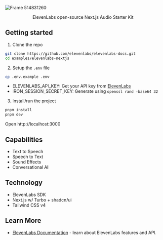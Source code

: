 ![Frame 514831260](https://github.com/user-attachments/assets/615d8a31-c5b0-43b6-8fb9-3f52132ff76e)

<p align="center">
  ElevenLabs open-source Next.js Audio Starter Kit
</p>

## Getting started

1. Clone the repo

```bash
git clone https://github.com/elevenlabs/elevenlabs-docs.git
cd examples/elevenlabs-nextjs
```

2. Setup the `.env` file

```bash
cp .env.example .env
```

- ELEVENLABS_API_KEY: Get your API key from [ElevenLabs](https://elevenlabs.io/app/settings/api-keys)
- IRON_SESSION_SECRET_KEY: Generate using `openssl rand -base64 32`

3. Install/run the project

```bash
pnpm install
pnpm dev
```

Open http://localhost:3000

## Capabilities

- Text to Speech
- Speech to Text
- Sound Effects
- Conversational AI

## Technology

- ElevenLabs SDK
- Next.js w/ Turbo + shadcn/ui
- Tailwind CSS v4

## Learn More

- [ElevenLabs Documentation](https://elevenlabs.io/docs) - learn about ElevenLabs features and API.
